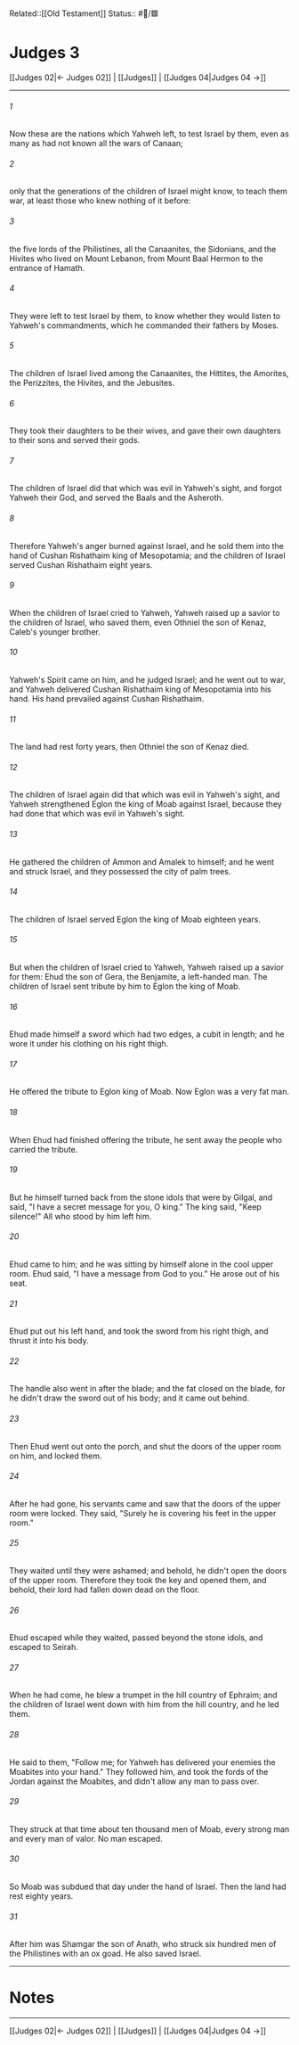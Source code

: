 Related::[[Old Testament]]
Status:: #📖/🟥
# Judges 3

[[Judges 02|← Judges 02]] | [[Judges]] | [[Judges 04|Judges 04 →]]
***



###### 1 
Now these are the nations which Yahweh left, to test Israel by them, even as many as had not known all the wars of Canaan; 

###### 2 
only that the generations of the children of Israel might know, to teach them war, at least those who knew nothing of it before: 

###### 3 
the five lords of the Philistines, all the Canaanites, the Sidonians, and the Hivites who lived on Mount Lebanon, from Mount Baal Hermon to the entrance of Hamath. 

###### 4 
They were left to test Israel by them, to know whether they would listen to Yahweh's commandments, which he commanded their fathers by Moses. 

###### 5 
The children of Israel lived among the Canaanites, the Hittites, the Amorites, the Perizzites, the Hivites, and the Jebusites. 

###### 6 
They took their daughters to be their wives, and gave their own daughters to their sons and served their gods. 

###### 7 
The children of Israel did that which was evil in Yahweh's sight, and forgot Yahweh their God, and served the Baals and the Asheroth. 

###### 8 
Therefore Yahweh's anger burned against Israel, and he sold them into the hand of Cushan Rishathaim king of Mesopotamia; and the children of Israel served Cushan Rishathaim eight years. 

###### 9 
When the children of Israel cried to Yahweh, Yahweh raised up a savior to the children of Israel, who saved them, even Othniel the son of Kenaz, Caleb's younger brother. 

###### 10 
Yahweh's Spirit came on him, and he judged Israel; and he went out to war, and Yahweh delivered Cushan Rishathaim king of Mesopotamia into his hand. His hand prevailed against Cushan Rishathaim. 

###### 11 
The land had rest forty years, then Othniel the son of Kenaz died. 

###### 12 
The children of Israel again did that which was evil in Yahweh's sight, and Yahweh strengthened Eglon the king of Moab against Israel, because they had done that which was evil in Yahweh's sight. 

###### 13 
He gathered the children of Ammon and Amalek to himself; and he went and struck Israel, and they possessed the city of palm trees. 

###### 14 
The children of Israel served Eglon the king of Moab eighteen years. 

###### 15 
But when the children of Israel cried to Yahweh, Yahweh raised up a savior for them: Ehud the son of Gera, the Benjamite, a left-handed man. The children of Israel sent tribute by him to Eglon the king of Moab. 

###### 16 
Ehud made himself a sword which had two edges, a cubit in length; and he wore it under his clothing on his right thigh. 

###### 17 
He offered the tribute to Eglon king of Moab. Now Eglon was a very fat man. 

###### 18 
When Ehud had finished offering the tribute, he sent away the people who carried the tribute. 

###### 19 
But he himself turned back from the stone idols that were by Gilgal, and said, "I have a secret message for you, O king." The king said, "Keep silence!" All who stood by him left him. 

###### 20 
Ehud came to him; and he was sitting by himself alone in the cool upper room. Ehud said, "I have a message from God to you." He arose out of his seat. 

###### 21 
Ehud put out his left hand, and took the sword from his right thigh, and thrust it into his body. 

###### 22 
The handle also went in after the blade; and the fat closed on the blade, for he didn't draw the sword out of his body; and it came out behind. 

###### 23 
Then Ehud went out onto the porch, and shut the doors of the upper room on him, and locked them. 

###### 24 
After he had gone, his servants came and saw that the doors of the upper room were locked. They said, "Surely he is covering his feet in the upper room." 

###### 25 
They waited until they were ashamed; and behold, he didn't open the doors of the upper room. Therefore they took the key and opened them, and behold, their lord had fallen down dead on the floor. 

###### 26 
Ehud escaped while they waited, passed beyond the stone idols, and escaped to Seirah. 

###### 27 
When he had come, he blew a trumpet in the hill country of Ephraim; and the children of Israel went down with him from the hill country, and he led them. 

###### 28 
He said to them, "Follow me; for Yahweh has delivered your enemies the Moabites into your hand." They followed him, and took the fords of the Jordan against the Moabites, and didn't allow any man to pass over. 

###### 29 
They struck at that time about ten thousand men of Moab, every strong man and every man of valor. No man escaped. 

###### 30 
So Moab was subdued that day under the hand of Israel. Then the land had rest eighty years. 

###### 31 
After him was Shamgar the son of Anath, who struck six hundred men of the Philistines with an ox goad. He also saved Israel.

---
# Notes


***
[[Judges 02|← Judges 02]] | [[Judges]] | [[Judges 04|Judges 04 →]]
